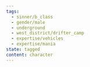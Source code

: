 ```yaml
---
tags:
  - sinner/b_class
  - gender/male
  - underground
  - west_district/drifter_camp
  - expertise/vehicles
  - expertise/mania
state: tagged
content: character
---
```

